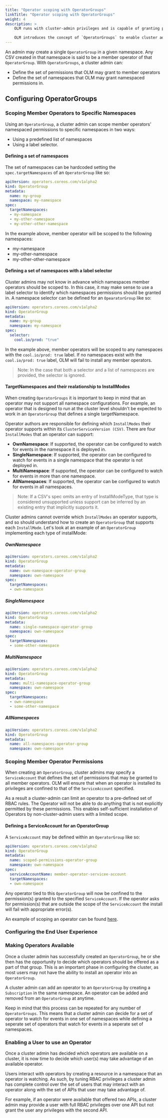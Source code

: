 ```yaml
---
title: "Operator scoping with OperatorGroups"
linkTitle: "Operator scoping with OperatorGroups"
weight: 4
description: >
    OLM runs with cluster-admin privileges and is capable of granting permissions to operators that it deploys. By default, an operator can specify any set of permission(s) in the CSV and OLM will consequently grant it to the operator. In effect, an operator can achieve cluster-scoped privilege(s) which may not always be desired.

    OLM introduces the concept of `OperatorGroups` to enable cluster admins complete control over the permissions that OLM grants operators that it deploys.
---
```


An admin may create a single `OperatorGroup` in a given namespace. Any CSV created in that namespace is said to be a member operator of that `OperatorGroup`. With `OperatorGroups`, a cluster admin can:

* Define the set of permissions that OLM may grant to member operators
* Define the set of namespaces that OLM may grant namespaced permissions in.

## Configuring OperatorGroups

### Scoping Member Operators to Specific Namespaces

Using an `OperatorGroup`, a cluster admin can scope member operators' namespaced permissions to specific namespaces in two ways:

* Using a predefined list of namespaces
* Using a label selector.

#### Defining a set of namespaces

The set of namespaces can be hardcoded setting the `spec.targetNamespaces` of an `OperatorGroup` like so:

```yaml
apiVersion: operators.coreos.com/v1alpha2
kind: OperatorGroup
metadata:
  name: my-group
  namespace: my-namespace
spec:
  targetNamespaces:
  - my-namespace
  - my-other-namespace
  - my-other-other-namespace
```

In the example above, member operator will be scoped to the following namespaces:

* my-namespace
* my-other-namespace
* my-other-other-namespace

#### Defining a set of namespaces with a label selector

Cluster admins may not know in advance which namespaces member operators should be scoped to. In this case, it may make sense to use a label selector to identify which namespaces permissions should be granted in. A namespace selector can be defined for an `OpearatorGroup` like so:

```yaml
apiVersion: operators.coreos.com/v1alpha2
kind: OperatorGroup
metadata:
  name: my-group
  namespace: my-namespace
spec:
  selector:
    cool.io/prod: "true"
```

In the example above, member operators will be scoped to any namespaces with the `cool.io/prod: true` label. If no namespaces exist with the `cool.io/prod: true` label, OLM will fail to install any member operators.

>Note: In the case that both a selector and a list of namespaces are provided, the selector is ignored.

#### TargetNamespaces and their realationship to InstallModes

When creating `OperatorGroups` it is important to keep in mind that an operator may not support all namespace configurations. For example, an operator that is designed to run at the cluster level shouldn't be expected to work in an `OperatorGroup` that defines a single targetNamespace.

Operator authors are responsible for defining which `InstallModes` their operator supports within its `ClusterServiceVersion (CSV)`. There are four `InstallModes` that an operator can support:

* **OwnNamespace**: If supported, the operator can be configured to watch for events in the namespace it is deployed in.
* **SingleNamespace**: If supported, the operator can be configured to watch for events in a single namespace that the operator is not deployed in.
* **MultiNamespace**: If supported, the operator can be configured to watch for events in more than one namespace.
* **AllNamespaces**: If supported, the operator can be configured to watch for events in all namespaces.

>Note: If a CSV's spec omits an entry of InstallModeType, that type is considered unsupported unless support can be inferred by an existing entry that implicitly supports it.

Cluster admins cannot override which `InstallModes` an operator supports, and so should understand how to create an `OperatorGroup` that supports each `InstallMode`. Let's look at an example of an `OperatorGroup` implementing each type of installMode:

##### OwnNamespace

```yaml
apiVersion: operators.coreos.com/v1alpha2
kind: OperatorGroup
metadata:
  name: own-namespace-operator-group
  namespace: own-namespace
spec:
  targetNamespaces:
  - own-namespace
```

##### SingleNamespace

```yaml
apiVersion: operators.coreos.com/v1alpha2
kind: OperatorGroup
metadata:
  name: single-namespace-operator-group
  namespace: own-namespace
spec:
  targetNamespaces:
  - some-other-namespace
```

##### MultiNamespace

```yaml
apiVersion: operators.coreos.com/v1alpha2
kind: OperatorGroup
metadata:
  name: multi-namespace-operator-group
  namespace: own-namespace
spec:
  targetNamespaces:
  - own-namespace
  - some-other-namespace
```

##### AllNamespaces

```yaml
apiVersion: operators.coreos.com/v1alpha2
kind: OperatorGroup
metadata:
  name: all-namespaces-operator-group
  namespace: own-namespace
```

### Scoping Member Operator Permissions

When creating an `OperatorGroup`, cluster admins may specify a `ServiceAccount` that defines the set of permissions that may be granted to all member operators. OLM will ensure that when an operator is installed its privileges are confined to that of the `ServiceAccount` specified.

As a result a cluster-admin can limit an operator to a pre-defined set of RBAC rules. The Operator will not be able to do anything that is not explicitly permitted by these permissions. This enables self-sufficient installation of Operators by non-cluster-admin users with a limited scope.

#### Defining a ServiceAccount for an OperatorGroup

A `ServiceAccount` may be defined within an `OperatorGroup` like so:

```yaml
apiVersion: operators.coreos.com/v1alpha2
kind: OperatorGroup
metadata:
  name: scoped-permissions-operator-group
  namespace: own-namespace
spec:
  serviceAccountName: member-operator-servicee-account
  targetNamespaces:
  - own-namespace
```

Any operator tied to this `OperatorGroup` will now be confined to the permission(s) granted to the specified `ServiceAccount`. If the operator asks for permission(s) that are outside the scope of the `ServiceAccount` the install will fail with appropriate error(s).

An example of scoping an operator can be found [here](openshift/coming-soon.md).

### Configuring the End User Experience

### Making Operators Available

Once a cluster admin has successfully created an `OperatorGroup`, he or she then has the opportunity to decide which operators should be offered as a part of that group. This is an important phase in configuring the cluster, as most users may not have the ability to install an operator into an `OperatorGroup`.

A cluster admin can add an operator to an `OperatorGroup` by creating a `Subscription` in the same namespace. An operator can be added and removed from an `OperatorGroup` at anytime.

Keep in mind that this process can be repeated for any number of `OperatorGroups`. This means that a cluster admin can decide for a set of operator to watch for events in one set of namespaces while defining a seperate set of operators that watch for events in a seperate set of namespaces.

### Enabling a User to use an Operator

Once a cluster admin has decided which operators are available on a cluster, it is now time to decide which user(s) may take advantage of an available operator.

Users interact with operators by creating a resource in a namespace that an operator is watching. As such, by tuning RBAC privileges a cluster admin has complete control over the set of users that may interact with an operator along with the set of APIs that user may take advantage of.

For example, if an operator were available that offered two APIs, a cluster admin may provide a user with full RBAC privileges over one API but not grant the user any privileges with the second API.